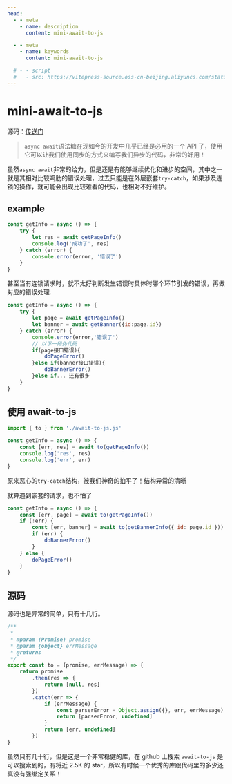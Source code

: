 ```yaml
---
head:
  - - meta
    - name: description
      content: mini-await-to-js

  - - meta
    - name: keywords
      content: mini-await-to-js

  # - - script
  #   - src: https://vitepress-source.oss-cn-beijing.aliyuncs.com/statistics.js
---
```


# mini-await-to-js

源码：[传送门](https://github.com/Jimmylxue/dailyLearning/tree/master/%E8%BD%AE%E5%AD%90/await-to-js)

> `async await`语法糖在现如今的开发中几乎已经是必用的一个 API 了，使用它可以让我们使用同步的方式来编写我们异步的代码，非常的好用！

虽然`async await`非常的给力，但是还是有能够继续优化和进步的空间，其中之一就是其相对比较鸡肋的错误处理，过去只能是在外层嵌套`try-catch`，如果涉及连锁的操作，就可能会出现比较难看的代码，也相对不好维护。

## example

```js
const getInfo = async () => {
	try {
		let res = await getPageInfo()
		console.log('成功了', res)
	} catch (error) {
		console.error(error, '错误了')
	}
}
```

甚至当有连锁请求时，就不太好判断发生错误时具体时哪个环节引发的错误，再做对应的错误处理.

```js
const getInfo = async () => {
	try {
		let page = await getPageInfo()
		let banner = await getBanner({id:page.id})
	} catch (error) {
		console.error(error,'错误了')
        // 以下一段伪代码
        if(page接口错误){
            doPageError()
        }else if(banner接口错误){
            doBannerError()
        }else if... 还有很多
	}
}
```

## 使用 await-to-js

```js
import { to } from './await-to-js.js'

const getInfo = async () => {
	const [err, res] = await to(getPageInfo())
	console.log('res', res)
	console.log('err', err)
}
```

原来恶心的`try-catch`结构，被我们神奇的拍平了！结构异常的清晰

就算遇到嵌套的请求，也不怕了

```js
const getInfo = async () => {
	const [err, page] = await to(getPageInfo())
	if (!err) {
		const [err, banner] = await to(getBannerInfo({ id: page.id }))
		if (err) {
			doBannerError()
		}
	} else {
		doPageError()
	}
}
```

## 源码

源码也是异常的简单，只有十几行。

```js
/**
 *
 * @param {Promise} promise
 * @param {object} errMessage
 * @returns
 */
export const to = (promise, errMessage) => {
	return promise
		.then(res => {
			return [null, res]
		})
		.catch(err => {
			if (errMessage) {
				const parserError = Object.assign({}, err, errMessage)
				return [parserError, undefined]
			}
			return [err, undefined]
		})
}
```

虽然只有几十行，但是这是一个非常稳健的库，在 github 上搜索 `await-to-js` 是可以搜索到的，有将近 2.5K 的 star，所以有时候一个优秀的库跟代码里的多少还真没有强绑定关系！
